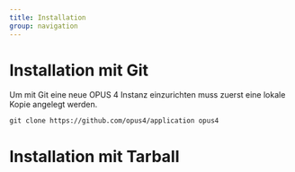 ```yaml
---
title: Installation
group: navigation
---
```


# Installation mit Git

Um mit Git eine neue OPUS 4 Instanz einzurichten muss zuerst eine lokale Kopie angelegt werden.

```
git clone https://github.com/opus4/application opus4
```

# Installation mit Tarball
